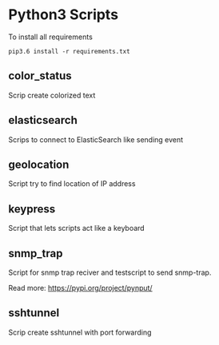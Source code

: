 # Python3 Scripts

To install all requirements

```
pip3.6 install -r requirements.txt
```

## color_status

Scrip create colorized text 


## elasticsearch

Scrips to connect to ElasticSearch like sending event 

## geolocation

Script try to find location of IP address


## keypress

Script that lets scripts act like a keyboard


## snmp_trap

Script for snmp trap reciver and testscript to send snmp-trap.

Read more: https://pypi.org/project/pynput/

## sshtunnel
Scrip create sshtunnel with port forwarding 
